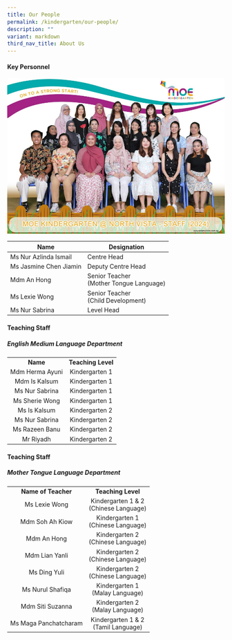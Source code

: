 ```yaml
---
title: Our People
permalink: /kindergarten/our-people/
description: ""
variant: markdown
third_nav_title: About Us
---
```

#### Key Personnel

![](/images/MK/About/mk_staff.jpg)

| **Name** | **Designation** | 
| -------- | -------- |
| Ms Nur Azlinda Ismail      | Centre Head<br>    | 
| Ms Jasmine Chen Jiamin      | Deputy Centre Head<br>    | 
| Mdm An Hong       | Senior Teacher <br> (Mother Tongue Language)    | 
| Ms Lexie Wong      |  Senior Teacher <br> (Child Development)    | 
| Ms Nur Sabrina      |  Level Head   | 




#### Teaching Staff
##### English Medium Language Department 

|   |   |
|:---:|:---:|
| **Name** | **Teaching Level** | 
| Mdm Herma Ayuni | Kindergarten 1 <br> |
|  Mdm Is Kalsum |  Kindergarten 1<br> |
|  Ms Nur Sabrina |  Kindergarten 1<br> |
|  Ms Sherie Wong |  Kindergarten 1<br> |
|  Ms Is Kalsum |  Kindergarten 2<br> ||
|  Ms Nur Sabrina |  Kindergarten 2<br> | |
|  Ms Razeen Banu |   Kindergarten 2<br> |  |
|  Mr Riyadh |   Kindergarten 2<br> | |




#### Teaching Staff
##### Mother Tongue Language Department  

||| 
|:---:|:---:|
| **Name of Teacher** | **Teaching Level** |
| Ms Lexie Wong | Kindergarten 1 &amp; 2 <br> (Chinese Language)<br> |
| Mdm Soh Ah Kiow | Kindergarten 1 <br>(Chinese Language)<br> |
| Mdm An Hong | Kindergarten 2 <br>(Chinese Language)<br>   |
| Mdm Lian Yanli | Kindergarten 2 <br>(Chinese Language)<br>  |
| Ms Ding Yuli | Kindergarten 2 <br>(Chinese Language)<br>  |
| Ms Nurul Shafiqa  |  Kindergarten 1<br> (Malay Language)<br>  |
| Mdm Siti Suzanna |  Kindergarten 2<br> (Malay Language)<br>  |
| Ms Maga Panchatcharam | Kindergarten 1 &amp; 2<br> (Tamil Language) |